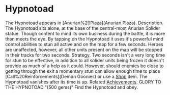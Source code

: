 # Hypnotoad

The Hypnotoad appears in [Anurian%20Plaza](Anurian Plaza).
Description.
The Hypnotoad sits alone, at the base of the central-most Anurian Solider statue. Though content to mind its own business during the battle, it is more than meets the eye. By tapping on the Hypnotoad it uses it's powerful mind control abilities to stun all active and on the map for a few seconds. Heroes are unaffected, however, all other units present on the map will be stopped in their tracks for two seconds.
Strategy.
Two seconds isn't a very long time for stun to be effective, in addition to all solider units being frozen it doesn't provide as much of a help as it could. However, should enemies be close to getting through the exit a momentary stun can allow enough time to place [Call%20Reinforcements](Demon Goonies) or use a [Shop](Shop) item. 
The Hypnotoad vanishes after its time is up.
Related [Achievements](Achievements).
 GLORY TO THE HYPNOTOAD "(500 gems)" Find the Hypnotoad and obey.